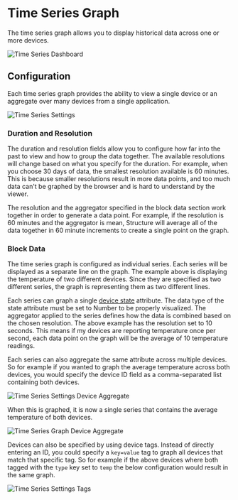 # Time Series Graph

The time series graph allows you to display historical data across one or more devices.

![Time Series Dashboard](/images/dashboards/time-series-dashboard.png "Time Series Dashboard")

## Configuration

Each time series graph provides the ability to view a single device or an aggregate over many devices from a single application.

![Time Series Settings](/images/dashboards/time-series-settings.png "Time Series Settings")

### Duration and Resolution

The duration and resolution fields allow you to configure how far into the past to view and how to group the data together. The available resolutions will change based on what you specify for the duration. For example, when you choose 30 days of data, the smallest resolution available is 60 minutes. This is because smaller resolutions result in more data points, and too much data can't be graphed by the browser and is hard to understand by the viewer.

The resolution and the aggregator specified in the block data section work together in order to generate a data point. For example, if the resolution is 60 minutes and the aggregator is mean, Structure will average all of the data together in 60 minute increments to create a single point on the graph.

### Block Data

The time series graph is configured as individual series. Each series will be displayed as a separate line on the graph. The example above is displaying the temperature of two different devices. Since they are specified as two different series, the graph is representing them as two different lines.

Each series can graph a single [device state](/devices/state.md) attribute. The data type of the state attribute must be set to Number to be properly visualized. The aggregator applied to the series defines how the data is combined based on the chosen resolution. The above example has the resolution set to 10 seconds. This means if my devices are reporting temperature once per second, each data point on the graph will be the average of 10 temperature readings.

Each series can also aggregate the same attribute across multiple devices. So for example if you wanted to graph the average temperature across both devices, you would specify the device ID field as a comma-separated list containing both devices.

![Time Series Settings Device Aggregate](/images/dashboards/time-series-combined.png "Time Series Settings Device Aggregate")

When this is graphed, it is now a single series that contains the average temperature of both devices.

![Time Series Graph Device Aggregate](/images/dashboards/time-series-multiple-devices-one-series.png "Time Series Graph Device Aggregate")

Devices can also be specified by using device tags. Instead of directly entering an ID, you could specify a `key=value` tag to graph all devices that match that specific tag. So for example if the above devices where both tagged with the `type` key set to `temp` the below configuration would result in the same graph.

![Time Series Settings Tags](/images/dashboards/time-series-settings-tags.png "Time Series Settings Tags")
